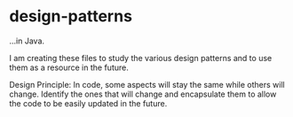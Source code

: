 # design-patterns
...in Java.

I am creating these files to study the various design patterns and to use them as a resource in the future.

Design Principle: In code, some aspects will stay the same while others will change.  Identify the ones that will change and encapsulate them to allow the code to be easily updated in the future.
